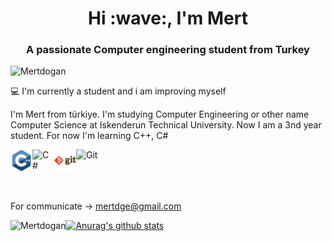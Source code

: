 <h1 align="center">Hi :wave:, I'm Mert</h1>
<h3 align="center">A passionate Computer engineering student from Turkey</h3>

<p align="left"> <img src="https://komarev.com/ghpvc/?username=Sylar-Z31" alt="Mertdogan" /> </p>

:computer: I'm currently a student and i am improving myself

I'm Mert from türkiye. I'm studying Computer Engineering or other name Computer Science at Iskenderun Technical University. Now I am a 3nd year student. For now I'm learning C++, C#


<img align="left" alt="C++" width="35px" src="https://raw.githubusercontent.com/github/explore/80688e429a7d4ef2fca1e82350fe8e3517d3494d/topics/cpp/cpp.png" />
<img align="left" alt="C#" width="35px" src="https://user-images.githubusercontent.com/78795973/178966377-1193fec3-c483-4151-98ec-34708829647e.png" />
<img align="left" alt="Git" width="35px" src="https://raw.githubusercontent.com/github/explore/80688e429a7d4ef2fca1e82350fe8e3517d3494d/topics/git/git.png" />
<img align="left" alt="Git" width="45px" src="https://user-images.githubusercontent.com/78795973/178966684-1e520082-df15-4052-b0f5-74abea0345b6.jpg" />
<br />
<br />
<br />
<br />

For communicate -> [mertdge@gmail.com](mailto:mertdge@gmail.com)

<p><img align="left" src="https://github-readme-stats.vercel.app/api/top-langs/?username=Sylar-Z31&layout=compact&hide=html" alt="Mertdogan"

[![Anurag's github stats](https://github-readme-stats.vercel.app/api?username=Sylar-Z31)](https://github.com/anuraghazra/github-readme-stats)
